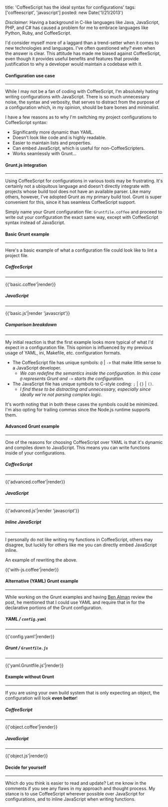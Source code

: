title: 'CoffeeScript has the ideal syntax for configurations'
tags: ['coffeescript', 'javascript']
posted: new Date('1/21/2013')

*Disclaimer:*
Having a background in C-like languages like Java, JavaScript, PHP, and C# has
caused a problem for me to embrace languages like Python, Ruby, and
CoffeeScript.

I'd consider myself more of a laggard than a trend-setter when it comes to new
technologies and languages.  I've often questioned *why?* even when the answer
is clear.  This attitude has made me biased against CoffeeScript, even though
it provides useful benefits and features that provide justification to why a
developer would maintain a codebase with it.

#### Configuration use case ####
* * *

While I may not be a fan of coding with CoffeeScript, I'm absolutely hating
writing configurations with JavaScript.  There is so much unnecessary noise,
the syntax and verbosity, that serves to distract from the purpose of a
configuration which, in my opinion, should be bare bones and minimalist.

I have a few reasons as to why I'm switching my project configurations to
CoffeeScript syntax:

* Significantly more dynamic than YAML.
* Doesn't look like code and is highly readable.
* Easier to maintain lists and properties.
* Can embed JavaScript, which is useful for non-CoffeeScripters.
* Works seamlessly with Grunt...

#### Grunt.js integration ####
* * *

Using CoffeeScript for configurations in various tools may be frustrating.
It's certainly not a ubiquitous language and doesn't directly integrate with
projects whose build tool does not have an available parser.  Like many others,
however, I've adopted Grunt as my primary build tool.  Grunt is super
convenient for this, since it has seamless CoffeeScript support.

Simply name your Grunt configuration file: `Gruntfile.coffee` and proceed to
write out your configuration the exact same way, except with CoffeeScript
syntax instead of JavaScript.

#### Basic Grunt example ####
* * *

Here's a basic example of what a configuration file could look like to lint a
project file.

<div class="inline_code_block">
  <h5>CoffeeScript</h5>
  <hr>
  {{'basic.coffee'|render}}
</div>

<div class="inline_code_block">
  <h5>JavaScript</h5>
  <hr>
  {{'basic.js'|render 'javascript'}}
</div>

##### Comparison breakdown #####
* * *

My initial reaction is that the first example looks more typical of what I'd
expect in a configuration file.  This opinion is influenced by my previous
usage of YAML, ini, Makefile, etc.  configuration formats.

* The CoffeeScript file has unique symbols: `@` | `->` that make little sense
  to a JavaScript developer.
  + *We can redefine the semantics inside the configuration.  In this case
    `@` represents Grunt and `->` starts the configuration.*
* The JavaScript file has unique symbols to C-style coding: `;` | `{}` | `()`.
  + *I find these to be distracting and unnecessary, especially since ideally
    we're not parsing complex logic.*

It's worth noting that in both these cases the symbols could be minimized.  I'm
also opting for trailing commas since the Node.js runtime supports them.

#### Advanced Grunt example ####
* * *

One of the reasons for choosing CoffeeScript over YAML is that it's dynamic and
compiles down to JavaScript.  This means you can write functions inside of your
configurations.

<div class="inline_code_block">
  <h5>CoffeeScript</h5>
  <hr>
  {{'advanced.coffee'|render}}
</div>

<div class="inline_code_block">
  <h5>JavaScript</h5>
  <hr>
  {{'advanced.js'|render 'javascript'}}
</div>

##### Inline JavaScript #####
* * *

I personally do not like writing my functions in CoffeeScript, others may
disagree, but luckily for others like me you can directly embed JavaScript
inline.

An example of rewriting the above.

{{'with-js.coffee'|render}}

#### Alternative (YAML) Grunt example ####
* * *

While working on the Grunt examples and having [Ben
Alman](http://benalman.com/) review the post, he mentioned that I could use
YAML and require that in for the declarative portions of the Grunt
configuration.

<div class="inline_code_block">
  <h5>YAML / <code>config.yaml</code></h5>
  <hr>
  {{'config.yaml'|render}}
</div>

<div class="inline_code_block">
  <h5>Grunt / <code>Gruntfile.js</code></h5>
  <hr>
  {{'yaml.Gruntfile.js'|render}}
</div>

#### Example without Grunt ####
* * *

If you are using your own build system that is only expecting an object, the
configuration will look **even better**!

<div class="inline_code_block">
  <h5>CoffeeScript</h5>
  <hr>
  {{'object.coffee'|render}}
</div>

<div class="inline_code_block">
  <h5>JavaScript</h5>
  <hr>
  {{'object.js'|render}}
</div>

#### Decide for yourself ####
* * *

Which do you think is easier to read and update? Let me know in the comments if
you see any flaws in my approach and thought process.  My stance is to use
CoffeeScript wherever possible over JavaScript for configurations, and to inline
JavaScript when writing functions.
